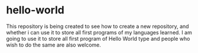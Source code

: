 # hello-world
This repository is being created to see how to create a new repository, and whether i can use it to store all first programs of my languages learned.
I am going to use it to store all first program of Hello World type and people who wish to do the same are also welcome. 
